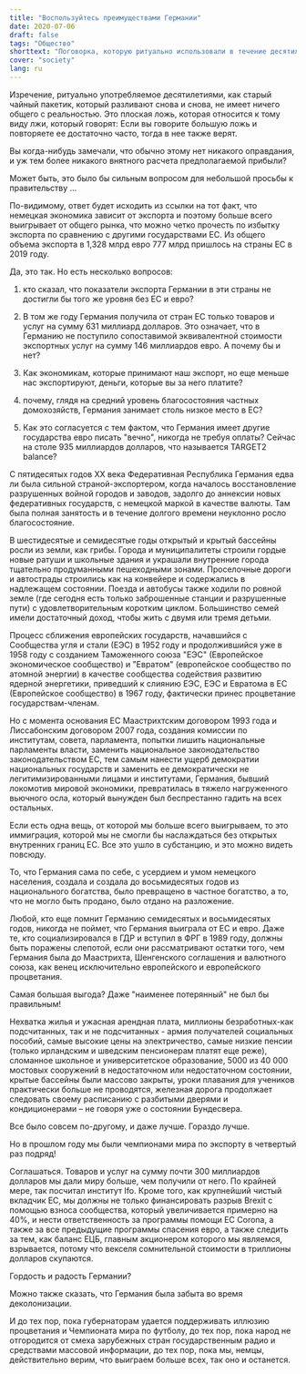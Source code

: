 ```yaml
---
title: "Воспользуйтесь преимуществами Германии"
date: 2020-07-06
draft: false
tags: "Общество"
shorttext: "Поговорка, которую ритуально использовали в течение десятилетий, как старый чайный пакетик, который настаивали снова и снова, не имеет ничего общего с реальностью."
cover: "society"
lang: ru
---
```


Изречение, ритуально употребляемое десятилетиями, как старый чайный пакетик, который разливают снова и снова, не имеет ничего общего с реальностью. Это плоская ложь, которая относится к тому виду лжи, который говорят: Если вы говорите большую ложь и повторяете ее достаточно часто, тогда в нее также верят.

Вы когда-нибудь замечали, что обычно этому нет никакого оправдания, и уж тем более никакого внятного расчета предполагаемой прибыли?

Может быть, это было бы сильным вопросом для небольшой просьбы к правительству ...

По-видимому, ответ будет исходить из ссылки на тот факт, что немецкая экономика зависит от экспорта и поэтому больше всего выигрывает от общего рынка, что можно четко прочесть по избытку экспорта по сравнению с другими государствами ЕС. Из общего объема экспорта в 1,328 млрд евро 777 млрд пришлось на страны ЕС в 2019 году.

Да, это так. Но есть несколько вопросов:

  1. кто сказал, что показатели экспорта Германии в эти страны не достигли бы того же уровня без ЕС и евро?

  2. В том же году Германия получила от стран ЕС только товаров и услуг на сумму 631 миллиард долларов. Это означает, что в Германию не поступило сопоставимой эквивалентной стоимости экспортных услуг на сумму 146 миллиардов евро. А почему бы и нет?

  3. Как экономикам, которые принимают наш экспорт, но еще меньше нас экспортируют, деньги, которые вы за него платите?

  4. почему, глядя на средний уровень благосостояния частных домохозяйств, Германия занимает столь низкое место в ЕС?

  5. Как это согласуется с тем фактом, что Германия имеет другие государства евро писать "вечно", никогда не требуя оплаты? Сейчас на столе 935 миллиардов долларов, что называется TARGET2 balance?

С пятидесятых годов XX века Федеративная Республика Германия едва ли была сильной страной-экспортером, когда началось восстановление разрушенных войной городов и заводов, задолго до аннексии новых федеративных государств, с немецкой маркой в качестве валюты. Там была полная занятость и в течение долгого времени неуклонно росло благосостояние.

В шестидесятые и семидесятые годы открытый и крытый бассейны росли из земли, как грибы. Города и муниципалитеты строили гордые новые ратуши и школьные здания и украшали внутренние города тщательно продуманными пешеходными зонами. Проселочные дороги и автострады строились как на конвейере и содержались в надлежащем состоянии. Поезда и автобусы также ходили по ровной земле (где сегодня есть только заброшенные станции и разрушенные пути) с удовлетворительным коротким циклом. Большинство семей имели достаточный доход, чтобы жить с двумя или тремя детьми.

Процесс сближения европейских государств, начавшийся с Сообщества угля и стали (ЕЭС) в 1952 году и продолжившийся уже в 1958 году с созданием Таможенного союза "ЕЭС" (Европейское экономическое сообщество) и "Евратом" (европейское сообщество по атомной энергии) в качестве сообщества содействия развитию ядерной энергетики, приведший к слиянию ЕЭС, ЕЭС и Евратома в ЕС (Европейское сообщество) в 1967 году, фактически принес процветание государствам-членам.

Но с момента основания ЕС Маастрихтским договором 1993 года и Лиссабонским договором 2007 года, создания комиссии по институтам, совета, парламента, попытки лишить национальные парламенты власти, заменить национальное законодательство законодательством ЕС, тем самым нанести ущерб демократии национальных государств и заменить ее демократически не легитимизированными лицами и институтами, Германия, бывший локомотив мировой экономики, превратилась в тяжело нагруженного вьючного осла, который вынужден был беспрестанно гадить на всех остальных.

Если есть одна вещь, от которой мы больше всего выигрываем, то это иммиграция, которой мы не смогли бы наслаждаться без открытых внутренних границ ЕС. Все это ушло в субстанцию, и это можно видеть повсюду.

То, что Германия сама по себе, с усердием и умом немецкого населения, создала и создала до восьмидесятых годов из национального богатства, было превращено в частное богатство, а то, что не могло быть продано, было отдано на разложение.

Любой, кто еще помнит Германию семидесятых и восьмидесятых годов, никогда не поймет, что Германия выиграла от ЕС и евро. Даже те, кто социализировался в ГДР и вступил в ФРГ в 1989 году, должны быть поражены слепотой, если они рассматривают остатки того, чем Германия была до Маастрихта, Шенгенского соглашения и валютного союза, как венец исключительно европейского и европейского процветания.

Самая большая выгода? Даже "наименее потерянный" не был бы правильным!

Нехватка жилья и ужасная арендная плата, миллионы безработных-как подсчитанных, так и не подсчитанных - армия получателей социальных пособий, самые высокие цены на электричество, самые низкие пенсии (только ирландским и шведским пенсионерам платят еще реже), сломанное школьное и университетское образование, 5000 из 40 000 мостовых сооружений в недостаточном или недостаточном состоянии, крытые бассейны были массово закрыты, уроки плавания для учеников практически больше не проводятся, железная дорога продолжает следовать своему расписанию с разбитыми дверями и кондиционерами – не говоря уже о состоянии Бундесвера.

Все было совсем по-другому, и даже лучше. Гораздо лучше.

Но в прошлом году мы были чемпионами мира по экспорту в четвертый раз подряд!

Соглашаться. Товаров и услуг на сумму почти 300 миллиардов долларов мы дали миру больше, чем получили от него. По крайней мере, так посчитал институт Ifo. Кроме того, как крупнейший чистый вкладчик ЕС, мы должны не только финансировать разрыв Brexit с помощью взноса сообщества, который увеличивается примерно на 40%, и нести ответственность за программы помощи ЕС Corona, а также за все предыдущие программы спасения евро, а также следить за тем, как баланс ЕЦБ, главным акционером которого мы являемся, взрывается, потому что векселя сомнительной стоимости в триллионы долларов скупаются.

Гордость и радость Германии?

Можно также сказать, что Германия была забыта во время деколонизации.

И до тех пор, пока губернаторам удается поддерживать иллюзию процветания и Чемпионата мира по футболу, до тех пор, пока народ не отгородится от смеха зарубежных стран государственным радио и средствами массовой информации, до тех пор, пока мы, немцы, действительно верим, что выиграем больше всех, так оно и останется.
